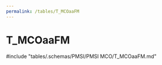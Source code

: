 ```yaml
---
permalink: /tables/T_MCOaaFM
---
```

# T\_MCOaaFM
<!-- SPDX-License-Identifier: MPL-2.0 -->

<!-- ATTENTION : Ne pas supprimer ou modifier la ligne ci-dessous -->
#include "tables/.schemas/PMSI/PMSI MCO/T_MCOaaFM.md"
<!-- ATTENTION : Ne pas supprimer ou modifier la ligne ci-dessus -->
